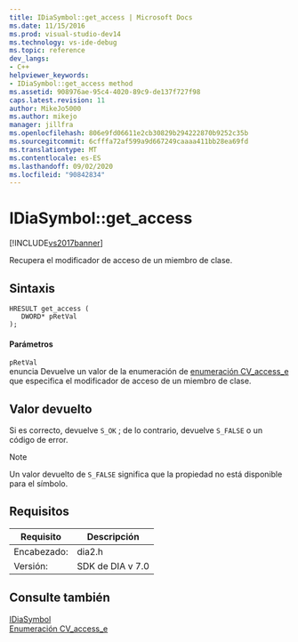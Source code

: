 ```yaml
---
title: IDiaSymbol::get_access | Microsoft Docs
ms.date: 11/15/2016
ms.prod: visual-studio-dev14
ms.technology: vs-ide-debug
ms.topic: reference
dev_langs:
- C++
helpviewer_keywords:
- IDiaSymbol::get_access method
ms.assetid: 908976ae-95c4-4020-89c9-de137f727f98
caps.latest.revision: 11
author: MikeJo5000
ms.author: mikejo
manager: jillfra
ms.openlocfilehash: 806e9fd06611e2cb30829b294222870b9252c35b
ms.sourcegitcommit: 6cfffa72af599a9d667249caaaa411bb28ea69fd
ms.translationtype: MT
ms.contentlocale: es-ES
ms.lasthandoff: 09/02/2020
ms.locfileid: "90842834"
---
```

# <a name="idiasymbolget_access"></a>IDiaSymbol::get_access
[!INCLUDE[vs2017banner](../../includes/vs2017banner.md)]

Recupera el modificador de acceso de un miembro de clase.  
  
## <a name="syntax"></a>Sintaxis  
  
```cpp#  
HRESULT get_access (   
   DWORD* pRetVal  
);  
```  
  
#### <a name="parameters"></a>Parámetros  
 `pRetVal`  
 enuncia Devuelve un valor de la enumeración de [enumeración CV_access_e](../../debugger/debug-interface-access/cv-access-e.md) que especifica el modificador de acceso de un miembro de clase.  
  
## <a name="return-value"></a>Valor devuelto  
 Si es correcto, devuelve `S_OK` ; de lo contrario, devuelve `S_FALSE` o un código de error.  
  
> [!NOTE]
> Un valor devuelto de `S_FALSE` significa que la propiedad no está disponible para el símbolo.  
  
## <a name="requirements"></a>Requisitos  
  
|Requisito|Descripción|  
|-----------------|-----------------|  
|Encabezado:|dia2.h|  
|Versión:|SDK de DIA v 7.0|  
  
## <a name="see-also"></a>Consulte también  
 [IDiaSymbol](../../debugger/debug-interface-access/idiasymbol.md)   
 [Enumeración CV_access_e](../../debugger/debug-interface-access/cv-access-e.md)
